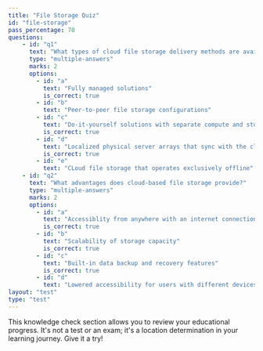 ```yaml
---
title: "File Storage Quiz"
id: "file-storage"
pass_percentage: 70
questions:
    - id: "q1"
      text: "What types of cloud file storage delivery methods are available?"
      type: "multiple-answers"
      marks: 2
      options:
        - id: "a"
          text: "Fully managed solutions"
          is_correct: true
        - id: "b"
          text: "Peer-to-peer file storage configurations"
        - id: "c"
          text: "Do-it-yourself solutions with separate compute and storage"
          is_correct: true
        - id: "d"
          text: "Localized physical server arrays that sync with the cloud"
          is_correct: true
        - id: "e"
          text: "CLoud file storage that operates exclusively offline"
    - id: "q2"
      text: "What advantages does cloud-based file storage provide?"
      type: "multiple-answers"
      marks: 2
      options:
        - id: "a"
          text: "Accessiblity from anywhere with an internet connection"
          is_correct: true
        - id: "b"
          text: "Scalability of storage capacity"
          is_correct: true
        - id: "c"
          text: "Built-in data backup and recovery features"
          is_correct: true
        - id: "d"
          text: "Lowered accessibility for users with different devices"
layout: "test"
type: "test"
---
```

This knowledge check section allows you to review your educational progress. It's not a test or an exam; it's a location determination in your learning journey. Give it a try!
